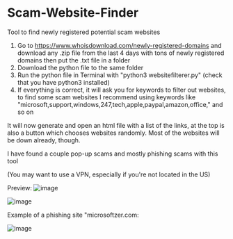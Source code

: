 # Scam-Website-Finder
Tool to find newly registered potential scam websites


1. Go to https://www.whoisdownload.com/newly-registered-domains and download any .zip file from the last 4 days with tons of newly registered domains
then put the .txt file in a folder
2. Download the python file to the same folder
3. Run the python file in Terminal with "python3 websitefilterer.py" (check that you have python3 installed)
4. If everything is correct, it will ask you for keywords to filter out websites, to find some scam websites I recommend using keywords like "microsoft,support,windows,247,tech,apple,paypal,amazon,office," and so on

It will now generate and open an html file with a list of the links, at the top is also a button which chooses websites randomly. Most of the websites will be down already, though.

I have found a couple pop-up scams and mostly phishing scams with this tool

(You may want to use a VPN, especially if you're not located in the US)

Preview: ![image](https://user-images.githubusercontent.com/131541159/233792685-f629c161-e25a-4e60-8dc3-ac4eda9d932f.png)

![image](https://user-images.githubusercontent.com/131541159/233792922-03079405-31f9-4f4a-b4c8-196aaebf5bf1.png)

Example of a phishing site "microsoftzer.com:

![image](https://user-images.githubusercontent.com/131541159/233792935-e4f42b0a-03b7-493a-a5c6-2822f685b1f0.png)


